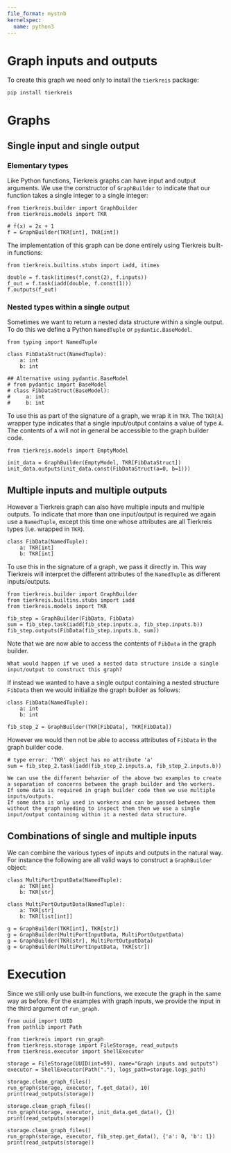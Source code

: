 ```yaml
---
file_format: mystnb
kernelspec:
  name: python3
---
```


# Graph inputs and outputs

To create this graph we need only to install the `tierkreis` package:

```
pip install tierkreis
```

# Graphs

## Single input and single output

### Elementary types

Like Python functions, Tierkreis graphs can have input and output arguments.
We use the constructor of `GraphBuilder` to indicate that our function takes a single integer to a single integer:

```{code-cell} ipython3
from tierkreis.builder import GraphBuilder
from tierkreis.models import TKR

# f(x) = 2x + 1
f = GraphBuilder(TKR[int], TKR[int])
```

The implementation of this graph can be done entirely using Tierkreis built-in functions:

```{code-cell} ipython3
from tierkreis.builtins.stubs import iadd, itimes

double = f.task(itimes(f.const(2), f.inputs))
f_out = f.task(iadd(double, f.const(1)))
f.outputs(f_out)
```

### Nested types within a single output

Sometimes we want to return a nested data structure within a single output.
To do this we define a Python `NamedTuple` or `pydantic.BaseModel`.

```{code-cell} ipython3
from typing import NamedTuple

class FibDataStruct(NamedTuple):
    a: int
    b: int

## Alternative using pydantic.BaseModel
# from pydantic import BaseModel
# class FibDataStruct(BaseModel):
#     a: int
#     b: int
```

To use this as part of the signature of a graph, we wrap it in `TKR`.
The `TKR[A]` wrapper type indicates that a single input/output contains a value of type `A`.
The contents of `A` will not in general be accessible to the graph builder code.

```{code-cell} ipython3
from tierkreis.models import EmptyModel

init_data = GraphBuilder(EmptyModel, TKR[FibDataStruct])
init_data.outputs(init_data.const(FibDataStruct(a=0, b=1)))
```

## Multiple inputs and multiple outputs

However a Tierkreis graph can also have multiple inputs and multiple outputs.
To indicate that more than one input/output is required we again use a `NamedTuple`,
except this time one whose attributes are all Tierkreis types (i.e. wrapped in `TKR`).

```{code-cell} ipython3
class FibData(NamedTuple):
    a: TKR[int]
    b: TKR[int]
```

To use this in the signature of a graph, we pass it directly in.
This way Tierkreis will interpret the different attributes of the `NamedTuple` as different inputs/outputs.

```{code-cell} ipython3
from tierkreis.builder import GraphBuilder
from tierkreis.builtins.stubs import iadd
from tierkreis.models import TKR

fib_step = GraphBuilder(FibData, FibData)
sum = fib_step.task(iadd(fib_step.inputs.a, fib_step.inputs.b))
fib_step.outputs(FibData(fib_step.inputs.b, sum))
```

Note that we are now able to access the contents of `FibData` in the graph builder.

```{note}
What would happen if we used a nested data structure inside a single input/output to construct this graph?
```

If instead we wanted to have a single output containing a nested structure `FibData`
then we would initialize the graph builder as follows:

```{code-cell} ipython3
class FibData(NamedTuple):
    a: int
    b: int

fib_step_2 = GraphBuilder(TKR[FibData], TKR[FibData])
```

However we would then not be able to access attributes of `FibData` in the graph builder code.

```{code} ipython3
# type error: 'TKR' object has no attribute 'a'
sum = fib_step_2.task(iadd(fib_step_2.inputs.a, fib_step_2.inputs.b))
```

```{hint}
We can use the different behavior of the above two examples to create a separation of concerns between the graph builder and the workers.
If some data is required in graph builder code then we use multiple inputs/outputs.
If some data is only used in workers and can be passed between them without the graph needing to inspect them then we use a single input/output containing within it a nested data structure.
```

## Combinations of single and multiple inputs

We can combine the various types of inputs and outputs in the natural way.
For instance the following are all valid ways to construct a `GraphBuilder` object:

```{code-cell} ipython3
class MultiPortInputData(NamedTuple):
    a: TKR[int]
    b: TKR[str]

class MultiPortOutputData(NamedTuple):
    a: TKR[str]
    b: TKR[list[int]]

g = GraphBuilder(TKR[int], TKR[str])
g = GraphBuilder(MultiPortInputData, MultiPortOutputData)
g = GraphBuilder(TKR[str], MultiPortOutputData)
g = GraphBuilder(MultiPortInputData, TKR[str])
```

# Execution

Since we still only use built-in functions, we execute the graph in the same way as before.
For the examples with graph inputs, we provide the input in the third argument of `run_graph`.

```{code-cell} ipython3
from uuid import UUID
from pathlib import Path

from tierkreis import run_graph
from tierkreis.storage import FileStorage, read_outputs
from tierkreis.executor import ShellExecutor

storage = FileStorage(UUID(int=99), name="Graph inputs and outputs")
executor = ShellExecutor(Path("."), logs_path=storage.logs_path)

storage.clean_graph_files()
run_graph(storage, executor, f.get_data(), 10)
print(read_outputs(storage))

storage.clean_graph_files()
run_graph(storage, executor, init_data.get_data(), {})
print(read_outputs(storage))

storage.clean_graph_files()
run_graph(storage, executor, fib_step.get_data(), {'a': 0, 'b': 1})
print(read_outputs(storage))
```
